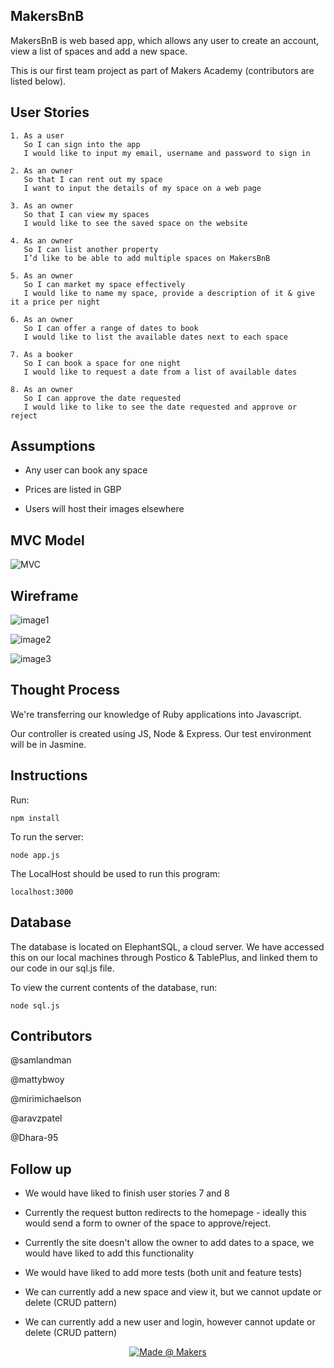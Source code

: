 ## MakersBnB
MakersBnB is web based app, which allows any user to create an account, view a list of spaces and add a new space. 

This is our first team project as part of Makers Academy (contributors are listed below).

**User Stories**
----

```
1. As a user
   So I can sign into the app
   I would like to input my email, username and password to sign in

2. As an owner
   So that I can rent out my space
   I want to input the details of my space on a web page

3. As an owner
   So that I can view my spaces
   I would like to see the saved space on the website

4. As an owner
   So I can list another property
   I’d like to be able to add multiple spaces on MakersBnB

5. As an owner
   So I can market my space effectively
   I would like to name my space, provide a description of it & give it a price per night

6. As an owner
   So I can offer a range of dates to book
   I would like to list the available dates next to each space

7. As a booker
   So I can book a space for one night
   I would like to request a date from a list of available dates

8. As an owner
   So I can approve the date requested
   I would like to like to see the date requested and approve or reject

```

**Assumptions**
----

- Any user can book any space

- Prices are listed in GBP

- Users will host their images elsewhere


**MVC Model**
----
![MVC](https://github.com/samlandman/Makersbnb/blob/master/images/image.png)

**Wireframe**
----

![image1](https://github.com/samlandman/Makersbnb/blob/master/public/images/Screen%20Shot%202020-07-13%20at%2015.00.21%202.png)

![image2](https://github.com/samlandman/Makersbnb/blob/master/public/images/Screen%20Shot%202020-07-13%20at%2015.00.00%202.png)

![image3](https://github.com/samlandman/Makersbnb/blob/master/public/images/Screen%20Shot%202020-07-13%20at%2015.00.47%202.png)


**Thought Process**
----
We're transferring our knowledge of Ruby applications into Javascript.

Our controller is created using JS, Node & Express.
Our test environment will be in Jasmine. 

**Instructions**
----
Run:
```
npm install
```

To run the server:

```
node app.js
```

The LocalHost should be used to run this program:

```
localhost:3000
```

**Database**
----
The database is located on ElephantSQL, a cloud server. We have accessed this on our local machines through Postico & TablePlus, and linked them to our code in our sql.js file.

To view the current contents of the database, run:
```
node sql.js
```

**Contributors**
----

@samlandman

@mattybwoy

@mirimichaelson

@aravzpatel

@Dhara-95

**Follow up**
----

- We would have liked to finish user stories 7 and 8 

- Currently the request button redirects to the homepage - ideally this would send a form to owner of the space to approve/reject. 

- Currently the site doesn't allow the owner to add dates to a space, we would have liked to add this functionality 

- We would have liked to add more tests (both unit and feature tests)

- We can currently add a new space and view it, but we cannot update or delete (CRUD pattern)

- We can currently add a new user and login, however cannot update or delete (CRUD pattern)


<p align="center">
    <a href="https://https://makers.tech/">
        <img src="https://img.shields.io/badge/-created%40makers-red"
            alt="Made @ Makers"></a>
</p>
